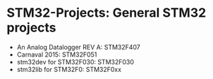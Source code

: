 # STM32-Projects: General STM32 projects

* An Analog Datalogger REV A: STM32F407
* Carnaval 2015: STM32F051
* stm32dev for STM32F030: STM32F030
* stm32lib for STM32F0: STM32F0xx
